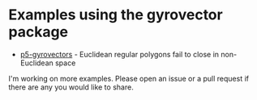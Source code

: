# Examples using the gyrovector package

* [p5-gyrovectors](https://antony74.github.io/p5-gyrovectors/dist/) - Euclidean regular polygons fail to close in non-Euclidean space

I'm working on more examples.  Please open an issue or a pull request if there are any you would like to share.